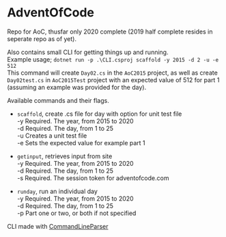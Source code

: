 # AdventOfCode

Repo for AoC, thusfar only 2020 complete (2019 half complete resides in seperate repo as of yet).

Also contains small CLI for getting things up and running.<br>
Example usage; `dotnet run -p .\CLI.csproj scaffold -y 2015 -d 2 -u -e 512` <br>
This command will create `Day02.cs` in the `AoC2015` project, 
as well as create `Day02test.cs` in `AoC2015Test` project with an expected value of 512 for part 1 (assuming an example was provided for the day). 

Available commands and their flags.
- `scaffold`, create .cs file for day with option for unit test file<br>
    -y           Required. The year, from 2015 to 2020<br>
    -d           Required. The day, from 1 to 25<br>
    -u           Creates a unit test file<br>
    -e           Sets the expected value for example part 1<br>

- `getinput`, retrieves input from site <br>
  -y           Required. The year, from 2015 to 2020<br>
  -d           Required. The day, from 1 to 25<br>
  -s           Required. The session token for adventofcode.com<br>

- `runday`, run an individual day<br>
  -y           Required. The year, from 2015 to 2020<br>
  -d           Required. The day, from 1 to 25<br>
  -p           Part one or two, or both if not specified<br>

 CLI made with [CommandLineParser](https://github.com/commandlineparser/commandline)
   
